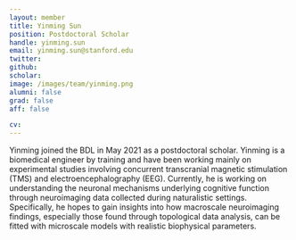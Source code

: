 ```yaml
---
layout: member
title: Yinming Sun
position: Postdoctoral Scholar
handle: yinming.sun
email: yinming.sun@stanford.edu
twitter: 
github: 
scholar: 
image: /images/team/yinming.png
alumni: false
grad: false
aff: false

cv: 
---
```


Yinming joined the BDL in May 2021 as a postdoctoral scholar. Yinming is a biomedical engineer by training and have been working mainly on experimental studies involving concurrent transcranial magnetic stimulation (TMS) and electroencephalography (EEG). Currently, he is working on understanding the neuronal mechanisms underlying cognitive function through neuroimaging data collected during naturalistic settings. Specifically, he hopes to gain insights into how macroscale neuroimaging findings, especially those found through topological data analysis, can be fitted with microscale models with realistic biophysical parameters.
